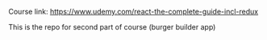 Course link: https://www.udemy.com/react-the-complete-guide-incl-redux

This is the repo for second part of course (burger builder app)